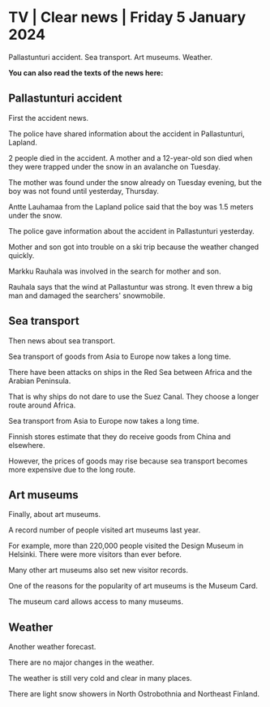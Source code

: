 # TV \| Clear news \| Friday 5 January 2024

Pallastunturi accident. Sea transport. Art museums. Weather.

**You can also read the texts of the news here:**

## Pallastunturi accident

First the accident news.

The police have shared information about the accident in Pallastunturi, Lapland.

2 people died in the accident. A mother and a 12-year-old son died when they were trapped under the snow in an avalanche on Tuesday.

The mother was found under the snow already on Tuesday evening, but the boy was not found until yesterday, Thursday.

Antte Lauhamaa from the Lapland police said that the boy was 1.5 meters under the snow.

The police gave information about the accident in Pallastunturi yesterday.

Mother and son got into trouble on a ski trip because the weather changed quickly.

Markku Rauhala was involved in the search for mother and son.

Rauhala says that the wind at Pallastuntur was strong. It even threw a big man and damaged the searchers' snowmobile.

## Sea transport

Then news about sea transport.

Sea transport of goods from Asia to Europe now takes a long time.

There have been attacks on ships in the Red Sea between Africa and the Arabian Peninsula.

That is why ships do not dare to use the Suez Canal. They choose a longer route around Africa.

Sea transport from Asia to Europe now takes a long time.

Finnish stores estimate that they do receive goods from China and elsewhere.

However, the prices of goods may rise because sea transport becomes more expensive due to the long route.

## Art museums

Finally, about art museums.

A record number of people visited art museums last year.

For example, more than 220,000 people visited the Design Museum in Helsinki. There were more visitors than ever before.

Many other art museums also set new visitor records.

One of the reasons for the popularity of art museums is the Museum Card.

The museum card allows access to many museums.

## Weather

Another weather forecast.

There are no major changes in the weather.

The weather is still very cold and clear in many places.

There are light snow showers in North Ostrobothnia and Northeast Finland.
